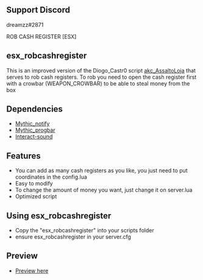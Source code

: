 ## Support Discord
dreamzz#2871

ROB CASH REGISTER [ESX]

## esx_robcashregister
This is an improved version of the Diogo_Castr0 script [akc_AssaltoLoja](https://forum.cfx.re/t/release-akc-assaltoloja-esx/1309505) that serves to rob cash registers.
To rob you need to open the cash register first with a crowbar (WEAPON_CROWBAR) to be able to steal money from the box

## Dependencies
- [Mythic_notify](https://github.com/JayMontana36/mythic_notify)
- [Mythic_progbar](https://github.com/HalCroves/mythic_progbar)
- [Interact-sound](https://github.com/plunkettscott/interact-sound)

## Features
- You can add as many cash registers as you like, you just need to put coordinates in the config.lua
- Easy to modify
- To change the amount of money you want, just change it on server.lua
- Optimized script

## Using esx_robcashregister
- Copy the "esx_robcashregister" into your scripts folder
- ensure esx_robcashregister in your server.cfg

## Preview
- [Preview here](https://streamable.com/opap08)

